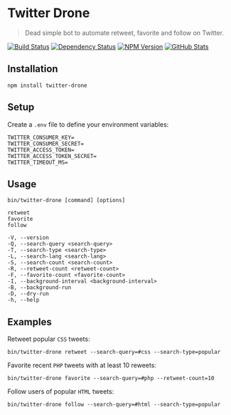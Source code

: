 Twitter Drone
=============

> Dead simple bot to automate retweet, favorite and follow on Twitter.

[![Build Status](https://img.shields.io/travis/redaxmedia/twitter-drone.svg)](https://travis-ci.org/redaxmedia/twitter-drone)
[![Dependency Status](https://gemnasium.com/badges/github.com/redaxmedia/twitter-drone.svg)](https://gemnasium.com/github.com/redaxmedia/twitter-drone)
[![NPM Version](https://img.shields.io/npm/v/twitter-drone.svg)](https://www.npmjs.com/package/twitter-drone)
[![GitHub Stats](https://img.shields.io/badge/github-stats-ff5500.svg)](http://githubstats.com/redaxmedia/twitter-drone)


Installation
------------

```
npm install twitter-drone
```


Setup
-----

Create a `.env` file to define your environment variables:

```
TWITTER_CONSUMER_KEY=
TWITTER_CONSUMER_SECRET=
TWITTER_ACCESS_TOKEN=
TWITTER_ACCESS_TOKEN_SECRET=
TWITTER_TIMEOUT_MS=
```


Usage
-----

```
bin/twitter-drone [command] [options]

retweet
favorite
follow

-V, --version
-Q, --search-query <search-query>
-T, --search-type <search-type>
-L, --search-lang <search-lang>
-S, --search-count <search-count>
-R, --retweet-count <retweet-count>
-F, --favorite-count <favorite-count>
-I, --background-interval <background-interval>
-B, --background-run
-D, --dry-run
-h, --help
```


Examples
--------

Retweet popular `CSS` tweets:

```
bin/twitter-drone retweet --search-query=#css --search-type=popular
```

Favorite recent `PHP` tweets with at least 10 reweets:

```
bin/twitter-drone favorite --search-query=#php --retweet-count=10
```

Follow users of popular `HTML` tweets:

```
bin/twitter-drone follow --search-query=#html --search-type=popular
```

